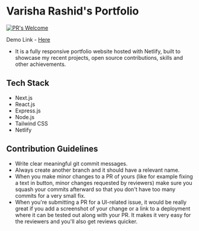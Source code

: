 
# Varisha Rashid's Portfolio


[![PR's Welcome](https://img.shields.io/badge/PRs-welcome-brightgreen.svg?style=flat)](https://github.com/varisha-025/portfolio/pulls)


Demo Link - [Here](https://varishaportfolio.netlify.app/)

<!-- ![kaya logo](https://user-images.githubusercontent.com/81171573/156912596-0842513d-6232-4c6a-be47-597945d72578.png) -->

- It is a fully responsive portfolio website hosted with Netlify, built to showcase my recent projects, open source contributions, skills and other achievements.

## Tech Stack

- Next.js
- React.js
- Express.js
- Node.js
- Tailwind CSS
- Netlify

## Contribution Guidelines

- Write clear meaningful git commit messages.
- Always create another branch and it should have a relevant name.
- When you make minor changes to a PR of yours (like for example fixing a text in button, minor changes requested by reviewers) make sure you squash your commits afterward so that you don't have too many commits for a very small fix.
- When you're submitting a PR for a UI-related issue, it would be really great if you add a screenshot of your change or a link to a deployment where it can be tested out along with your PR. It makes it very easy for the reviewers and you'll also get reviews quicker.

